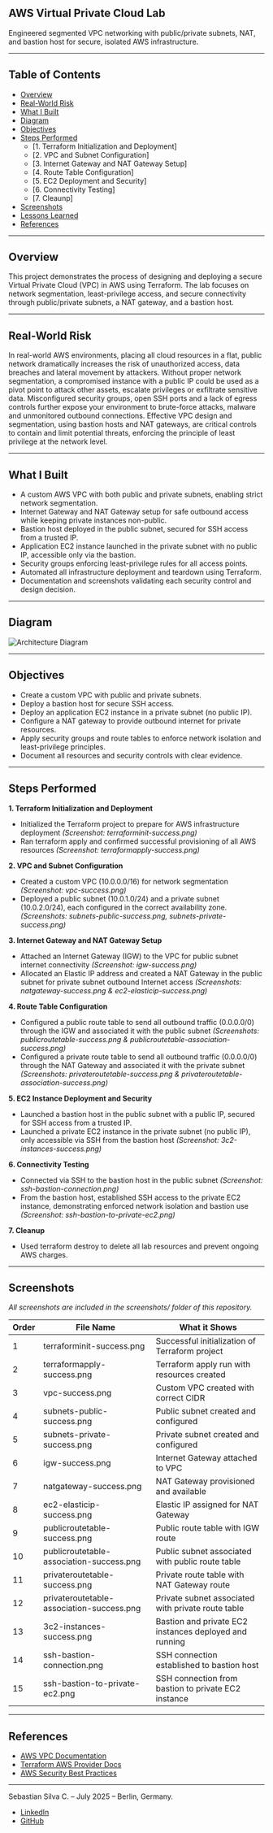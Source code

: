 ## AWS Virtual Private Cloud Lab

Engineered segmented VPC networking with public/private subnets, NAT, and bastion host for secure, isolated AWS infrastructure.

---

## Table of Contents

- [Overview](#overview)
- [Real-World Risk](#real-world-risk)
- [What I Built](#what-i-built)
- [Diagram](#diagram)
- [Objectives](#objectives)
- [Steps Performed](#steps-performed)
  - [1. Terraform Initialization and Deployment]
  - [2. VPC and Subnet Configuration]
  - [3. Internet Gateway and NAT Gateway Setup]
  - [4. Route Table Configuration]
  - [5. EC2 Deployment and Security]
  - [6. Connectivity Testing]
  - [7. Cleaunp]
- [Screenshots](#screenshots)
- [Lessons Learned](#lessons-learned)
- [References](#references)

---

## Overview

This project demonstrates the process of designing and deploying a secure Virtual Private Cloud (VPC) in AWS using Terraform. The lab focuses on network segmentation, least-privilege access, and secure connectivity through public/private subnets, a NAT gateway, and a bastion host.

---

## Real-World Risk

In real-world AWS environments, placing all cloud resources in a flat, public network dramatically increases the risk of unauthorized access, data breaches and lateral movement by attackers. Without proper network segmentation, a compromised instance with a public IP could be used as a pivot point to attack other assets, escalate privileges or exfiltrate sensitive data. Misconfigured security groups, open SSH ports and a lack of egress controls further expose your environment to brute-force attacks, malware and unmonitored outbound connections. Effective VPC design and segmentation, using bastion hosts and NAT gateways, are critical controls to contain and limit potential threats, enforcing the principle of least privilege at the network level.

---

## What I Built

- A custom AWS VPC with both public and private subnets, enabling strict network segmentation.
- Internet Gateway and NAT Gateway setup for safe outbound access while keeping private instances non-public.
- Bastion host deployed in the public subnet, secured for SSH access from a trusted IP.
- Application EC2 instance launched in the private subnet with no public IP, accessible only via the bastion.
- Security groups enforcing least-privilege rules for all access points.
- Automated all infrastructure deployment and teardown using Terraform.
- Documentation and screenshots validating each security control and design decision.

---

## Diagram

![Architecture Diagram](diagram.png)

---

## Objectives

- Create a custom VPC with public and private subnets.
- Deploy a bastion host for secure SSH access.
- Deploy an application EC2 instance in a private subnet (no public IP).
- Configure a NAT gateway to provide outbound internet for private resources.
- Apply security groups and route tables to enforce network isolation and least-privilege principles.
- Document all resources and security controls with clear evidence.

---

## Steps Performed

**1. Terraform Initialization and Deployment**
   - Initialized the Terraform project to prepare for AWS infrastructure deployment *(Screenshot: terraforminit-success.png)*
   - Ran terraform apply and confirmed successful provisioning of all AWS resources *(Screenshot: terraformapply-success.png)*

**2. VPC and Subnet Configuration**
   - Created a custom VPC (10.0.0.0/16) for network segmentation *(Screenshot: vpc-success.png)*
   - Deployed a public subnet (10.0.1.0/24) and a private subnet (10.0.2.0/24), each configured in the correct availability zone.
*(Screenshots: subnets-public-success.png, subnets-private-success.png)*

**3. Internet Gateway and NAT Gateway Setup**
- Attached an Internet Gateway (IGW) to the VPC for public subnet internet connectivity *(Screenshot: igw-success.png)*
- Allocated an Elastic IP address and created a NAT Gateway in the public subnet for private subnet outbound Internet access *(Screenshots: natgateway-success.png & ec2-elasticip-success.png)*

**4. Route Table Configuration**
- Configured a public route table to send all outbound traffic (0.0.0.0/0) through the IGW and associated it with the public subnet *(Screenshots: publicroutetable-success.png & publicroutetable-association-success.png)*
- Configured a private route table to send all outbound traffic (0.0.0.0/0) through the NAT Gateway and associated it with the private subnet *(Screenshots: privateroutetable-success.png & privateroutetable-association-success.png)*

**5. EC2 Instance Deployment and Security**
- Launched a bastion host in the public subnet with a public IP, secured for SSH access from a trusted IP.
- Launched a private EC2 instance in the private subnet (no public IP), only accessible via SSH from the bastion host *(Screenshot: 3c2-instances-success.png)*

**6. Connectivity Testing**
- Connected via SSH to the bastion host in the public subnet *(Screenshot: ssh-bastion-connection.png)*
- From the bastion host, established SSH access to the private EC2 instance, demonstrating enforced network isolation and bastion use *(Screenshot: ssh-bastion-to-private-ec2.png)*

**7. Cleanup**
- Used terraform destroy to delete all lab resources and prevent ongoing AWS charges.
   
---

## Screenshots

*All screenshots are included in the screenshots/ folder of this repository.*

| Order | File Name                                 | What it Shows                                          |
| ----- | ----------------------------------------- | ------------------------------------------------------ |
| 1     | terraforminit-success.png                 | Successful initialization of Terraform project         |
| 2     | terraformapply-success.png                | Terraform apply run with resources created             |
| 3     | vpc-success.png                           | Custom VPC created with correct CIDR                   |
| 4     | subnets-public-success.png                | Public subnet created and configured                   |
| 5     | subnets-private-success.png               | Private subnet created and configured                  |
| 6     | igw-success.png                           | Internet Gateway attached to VPC                       |
| 7     | natgateway-success.png                    | NAT Gateway provisioned and available                  |
| 8     | ec2-elasticip-success.png                 | Elastic IP assigned for NAT Gateway                    |
| 9     | publicroutetable-success.png              | Public route table with IGW route                      |
| 10    | publicroutetable-association-success.png  | Public subnet associated with public route table       |
| 11    | privateroutetable-success.png             | Private route table with NAT Gateway route             |
| 12    | privateroutetable-association-success.png | Private subnet associated with private route table     |
| 13    | 3c2-instances-success.png                 | Bastion and private EC2 instances deployed and running |
| 14    | ssh-bastion-connection.png                | SSH connection established to bastion host             |
| 15    | ssh-bastion-to-private-ec2.png            | SSH connection from bastion to private EC2 instance    |

---

## References

- [AWS VPC Documentation](https://docs.aws.amazon.com/vpc/latest/userguide/what-is-amazon-vpc.html)
- [Terraform AWS Provider Docs](https://registry.terraform.io/providers/hashicorp/aws/latest/docs)
- [AWS Security Best Practices](https://docs.aws.amazon.com/securityhub/latest/userguide/securityhub-standards-fsbp.html)

---

Sebastian Silva C. – July 2025 – Berlin, Germany.
- [LinkedIn](https://www.linkedin.com/in/sebastiansilc/)
- [GitHub](https://github.com/SebaSilC)
